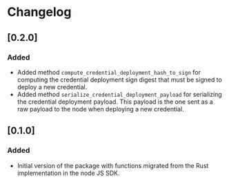 # Changelog 

## [0.2.0]

### Added

- Added method `compute_credential_deployment_hash_to_sign` for computing the credential deployment sign digest that must be signed to deploy a new credential.
- Added method `serialize_credential_deployment_payload` for serializing the credential deployment payload. 
This payload is the one sent as a raw payload to the node when deploying a new credential.

## [0.1.0]

### Added

- Initial version of the package with functions migrated from the Rust implementation in the node JS SDK.
